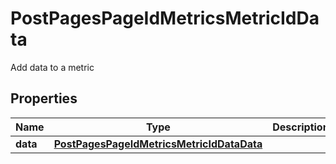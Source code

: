 

# PostPagesPageIdMetricsMetricIdData

Add data to a metric

## Properties

Name | Type | Description | Notes
------------ | ------------- | ------------- | -------------
**data** | [**PostPagesPageIdMetricsMetricIdDataData**](PostPagesPageIdMetricsMetricIdDataData.md) |  | 



